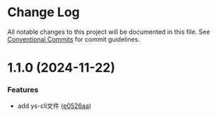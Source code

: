# Change Log

All notable changes to this project will be documented in this file.
See [Conventional Commits](https://conventionalcommits.org) for commit guidelines.

# 1.1.0 (2024-11-22)


### Features

* add ys-cli文件 ([e0526aa](https://github.com/skillstar/ys-libs/commit/e0526aa048292c30ef5ea61369ed4c9c3e6fe0db))
